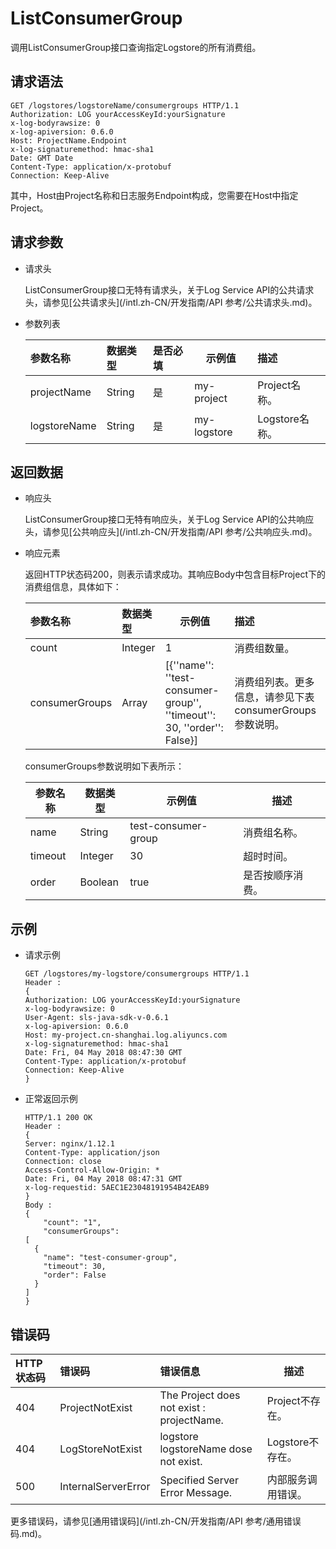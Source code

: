 # ListConsumerGroup

调用ListConsumerGroup接口查询指定Logstore的所有消费组。

## 请求语法

```
GET /logstores/logstoreName/consumergroups HTTP/1.1
Authorization: LOG yourAccessKeyId:yourSignature
x-log-bodyrawsize: 0
x-log-apiversion: 0.6.0
Host: ProjectName.Endpoint
x-log-signaturemethod: hmac-sha1
Date: GMT Date
Content-Type: application/x-protobuf
Connection: Keep-Alive
```

其中，Host由Project名称和日志服务Endpoint构成，您需要在Host中指定Project。

## 请求参数

-   请求头

    ListConsumerGroup接口无特有请求头，关于Log Service API的公共请求头，请参见[公共请求头](/intl.zh-CN/开发指南/API 参考/公共请求头.md)。

-   参数列表

    |参数名称|数据类型|是否必填|示例值|描述|
    |:---|:---|:---|---|:-|
    |projectName|String|是|my-project|Project名称。|
    |logstoreName|String|是|my-logstore|Logstore名称。|


## 返回数据

-   响应头

    ListConsumerGroup接口无特有响应头，关于Log Service API的公共响应头，请参见[公共响应头](/intl.zh-CN/开发指南/API 参考/公共响应头.md)。

-   响应元素

    返回HTTP状态码200，则表示请求成功。其响应Body中包含目标Project下的消费组信息，具体如下：

    |参数名称|数据类型|示例值|描述|
    |:---|:---|---|:-|
    |count|Integer|1|消费组数量。|
    |consumerGroups|Array|\[\{''name'': ''test-consumer-group'', ''timeout'': 30, ''order'': False\}\]|消费组列表。更多信息，请参见下表consumerGroups参数说明。|

    consumerGroups参数说明如下表所示：

    |参数名称|数据类型|示例值|描述|
    |----|----|---|--|
    |name|String|test-consumer-group|消费组名称。|
    |timeout|Integer|30|超时时间。|
    |order|Boolean|true|是否按顺序消费。|


## 示例

-   请求示例

    ```
    GET /logstores/my-logstore/consumergroups HTTP/1.1
    Header :
    {
    Authorization: LOG yourAccessKeyId:yourSignature
    x-log-bodyrawsize: 0
    User-Agent: sls-java-sdk-v-0.6.1
    x-log-apiversion: 0.6.0
    Host: my-project.cn-shanghai.log.aliyuncs.com
    x-log-signaturemethod: hmac-sha1
    Date: Fri, 04 May 2018 08:47:30 GMT
    Content-Type: application/x-protobuf
    Connection: Keep-Alive
    }
    ```

-   正常返回示例

    ```
    HTTP/1.1 200 OK
    Header :
    {
    Server: nginx/1.12.1
    Content-Type: application/json
    Connection: close
    Access-Control-Allow-Origin: *
    Date: Fri, 04 May 2018 08:47:31 GMT
    x-log-requestid: 5AEC1E23048191954B42EAB9
    }
    Body :
    {
        "count": "1",
        "consumerGroups": 
    [
      {
        "name": "test-consumer-group",
        "timeout": 30,
        "order": False
      }
    ]
    }
    ```


## 错误码

|HTTP状态码|错误码|错误信息|描述|
|:------|:--|:---|--|
|404|ProjectNotExist|The Project does not exist : projectName.|Project不存在。|
|404|LogStoreNotExist|logstore logstoreName dose not exist.|Logstore不存在。|
|500|InternalServerError|Specified Server Error Message.|内部服务调用错误。|

更多错误码，请参见[通用错误码](/intl.zh-CN/开发指南/API 参考/通用错误码.md)。

